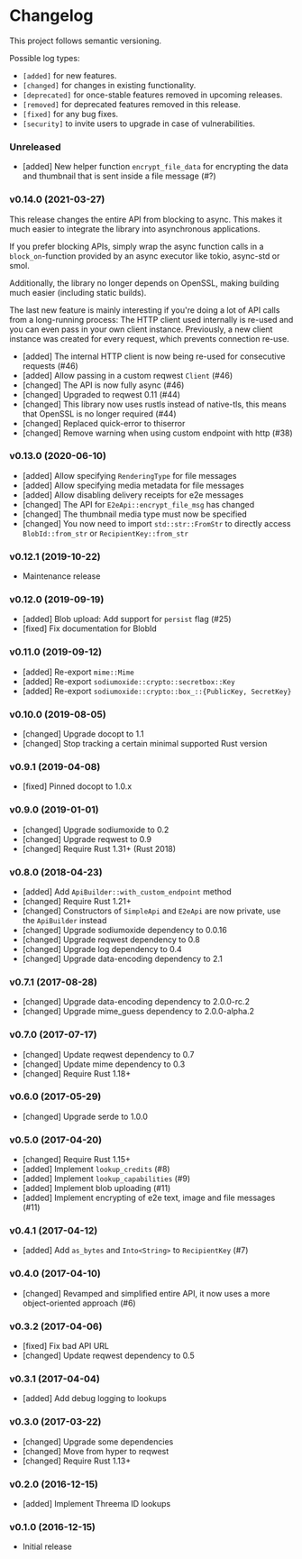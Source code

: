 # Changelog

This project follows semantic versioning.

Possible log types:

- `[added]` for new features.
- `[changed]` for changes in existing functionality.
- `[deprecated]` for once-stable features removed in upcoming releases.
- `[removed]` for deprecated features removed in this release.
- `[fixed]` for any bug fixes.
- `[security]` to invite users to upgrade in case of vulnerabilities.


### Unreleased

- [added] New helper function `encrypt_file_data` for encrypting the data and
  thumbnail that is sent inside a file message (#?)

### v0.14.0 (2021-03-27)

This release changes the entire API from blocking to async. This makes it much
easier to integrate the library into asynchronous applications.

If you prefer blocking APIs, simply wrap the async function calls in a
`block_on`-function provided by an async executor like tokio, async-std or
smol.

Additionally, the library no longer depends on OpenSSL, making building much
easier (including static builds).

The last new feature is mainly interesting if you're doing a lot of API calls
from a long-running process: The HTTP client used internally is re-used and you
can even pass in your own client instance. Previously, a new client instance
was created for every request, which prevents connection re-use.

- [added] The internal HTTP client is now being re-used for consecutive requests (#46)
- [added] Allow passing in a custom reqwest `Client` (#46)
- [changed] The API is now fully async (#46)
- [changed] Upgraded to reqwest 0.11 (#44)
- [changed] This library now uses rustls instead of native-tls, this means that
  OpenSSL is no longer required (#44)
- [changed] Replaced quick-error to thiserror
- [changed] Remove warning when using custom endpoint with http (#38)

### v0.13.0 (2020-06-10)

- [added] Allow specifying `RenderingType` for file messages
- [added] Allow specifying media metadata for file messages
- [added] Allow disabling delivery receipts for e2e messages
- [changed] The API for `E2eApi::encrypt_file_msg` has changed
- [changed] The thumbnail media type must now be specified
- [changed] You now need to import `std::str::FromStr` to directly access
  `BlobId::from_str` or `RecipientKey::from_str`

### v0.12.1 (2019-10-22)

- Maintenance release

### v0.12.0 (2019-09-19)

- [added] Blob upload: Add support for `persist` flag (#25) 
- [fixed] Fix documentation for BlobId

### v0.11.0 (2019-09-12)

- [added] Re-export `mime::Mime`
- [added] Re-export `sodiumoxide::crypto::secretbox::Key`
- [added] Re-export `sodiumoxide::crypto::box_::{PublicKey, SecretKey}`

### v0.10.0 (2019-08-05)

- [changed] Upgrade docopt to 1.1
- [changed] Stop tracking a certain minimal supported Rust version

### v0.9.1 (2019-04-08)

- [fixed] Pinned docopt to 1.0.x

### v0.9.0 (2019-01-01)

- [changed] Upgrade sodiumoxide to 0.2
- [changed] Upgrade reqwest to 0.9
- [changed] Require Rust 1.31+ (Rust 2018)

### v0.8.0 (2018-04-23)

- [added] Add `ApiBuilder::with_custom_endpoint` method
- [changed] Require Rust 1.21+
- [changed] Constructors of `SimpleApi` and `E2eApi` are now private, use the
  `ApiBuilder` instead
- [changed] Upgrade sodiumoxide dependency to 0.0.16
- [changed] Upgrade reqwest dependency to 0.8
- [changed] Upgrade log dependency to 0.4
- [changed] Upgrade data-encoding dependency to 2.1

### v0.7.1 (2017-08-28)

- [changed] Upgrade data-encoding dependency to 2.0.0-rc.2
- [changed] Upgrade mime_guess dependency to 2.0.0-alpha.2

### v0.7.0 (2017-07-17)

- [changed] Update reqwest dependency to 0.7
- [changed] Update mime dependency to 0.3
- [changed] Require Rust 1.18+

### v0.6.0 (2017-05-29)

- [changed] Upgrade serde to 1.0.0

### v0.5.0 (2017-04-20)

- [changed] Require Rust 1.15+
- [added] Implement `lookup_credits` (#8)
- [added] Implement `lookup_capabilities` (#9)
- [added] Implement blob uploading (#11)
- [added] Implement encrypting of e2e text, image and file messages (#11)

### v0.4.1 (2017-04-12)

- [added] Add `as_bytes` and `Into<String>` to `RecipientKey` (#7)

### v0.4.0 (2017-04-10)

- [changed] Revamped and simplified entire API, it now uses a more
  object-oriented approach (#6)

### v0.3.2 (2017-04-06)

- [fixed] Fix bad API URL
- [changed] Update reqwest dependency to 0.5

### v0.3.1 (2017-04-04)

- [added] Add debug logging to lookups

### v0.3.0 (2017-03-22)

- [changed] Upgrade some dependencies
- [changed] Move from hyper to reqwest
- [changed] Require Rust 1.13+

### v0.2.0 (2016-12-15)

- [added] Implement Threema ID lookups

### v0.1.0 (2016-12-15)

- Initial release
